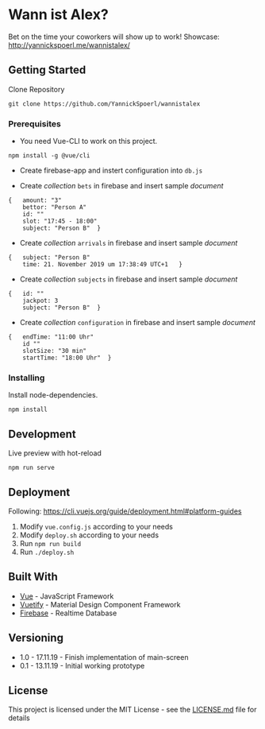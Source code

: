 # Wann ist Alex?

Bet on the time your coworkers will show up to work!
Showcase: http://yannickspoerl.me/wannistalex/

## Getting Started

Clone Repository

```
git clone https://github.com/YannickSpoerl/wannistalex
```

### Prerequisites

- You need Vue-CLI to work on this project.

```
npm install -g @vue/cli
```

- Create firebase-app and instert configuration into `db.js`

- Create *collection* `bets` in firebase and insert sample *document*
```
{   amount: "3"
    bettor: "Person A"
    id: ""
    slot: "17:45 - 18:00"
    subject: "Person B"  }
```

- Create *collection* `arrivals` in firebase and insert sample *document* 
```
{   subject: "Person B"
    time: 21. November 2019 um 17:38:49 UTC+1   }
```

- Create *collection* `subjects` in firebase and insert sample *document* 
```
{   id: ""
    jackpot: 3
    subject: "Person B"  }
```

- Create *collection* `configuration` in firebase and insert sample *document* 
```
{   endTime: "11:00 Uhr"
    id ""
    slotSize: "30 min"
    startTime: "18:00 Uhr"  }
``` 

### Installing

Install node-dependencies.

```
npm install
```

## Development

Live preview with hot-reload

```
npm run serve
```

## Deployment

Following: https://cli.vuejs.org/guide/deployment.html#platform-guides

1. Modify `vue.config.js` according to your needs
2. Modify `deploy.sh` according to your needs
3. Run ```npm run build```
4. Run ```./deploy.sh```
## Built With

* [Vue](https://vuejs.org/) - JavaScript Framework
* [Vuetify](https://vuetifyjs.com) - Material Design Component Framework
* [Firebase](https://firebase.google.com/) - Realtime Database

## Versioning

- 1.0 - 17.11.19 - Finish implementation of main-screen
- 0.1 - 13.11.19 - Initial working prototype

## License

This project is licensed under the MIT License - see the [LICENSE.md](LICENSE.md) file for details

